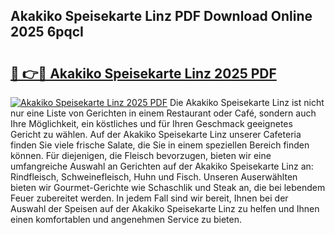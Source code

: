 ## Akakiko Speisekarte Linz PDF Download Online 2025 6pqcI

# <h2><a href="http://gc6a34y.nevu.top/?p=Akakiko+Speisekarte+Linz">🔗 👉🔴 Akakiko Speisekarte Linz 2025 PDF</a></h2>

[![Akakiko Speisekarte Linz 2025 PDF](https://i.imgur.com/dBaPXMq.png)](http://gc6a34y.nevu.top/?p=Akakiko+Speisekarte+Linz)
Die Akakiko Speisekarte Linz ist nicht nur eine Liste von Gerichten in einem Restaurant oder Café, sondern auch Ihre Möglichkeit, ein köstliches und für Ihren Geschmack geeignetes Gericht zu wählen. Auf der Akakiko Speisekarte Linz unserer Cafeteria finden Sie viele frische Salate, die Sie in einem speziellen Bereich finden können. Für diejenigen, die Fleisch bevorzugen, bieten wir eine umfangreiche Auswahl an Gerichten auf der Akakiko Speisekarte Linz an: Rindfleisch, Schweinefleisch, Huhn und Fisch. Unseren Auserwählten bieten wir Gourmet-Gerichte wie Schaschlik und Steak an, die bei lebendem Feuer zubereitet werden. In jedem Fall sind wir bereit, Ihnen bei der Auswahl der Speisen auf der Akakiko Speisekarte Linz zu helfen und Ihnen einen komfortablen und angenehmen Service zu bieten.

